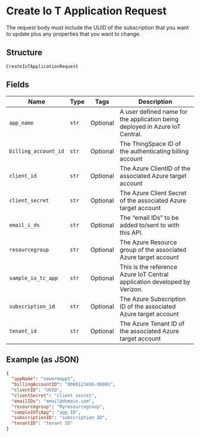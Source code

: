 
# Create Io T Application Request

The request body must include the UUID of the subscription that you want to update plus any properties that you want to change.

## Structure

`CreateIoTApplicationRequest`

## Fields

| Name | Type | Tags | Description |
|  --- | --- | --- | --- |
| `app_name` | `str` | Optional | A user defined name for the application being deployed in Azure IoT Central. |
| `billing_account_id` | `str` | Optional | The ThingSpace ID of the authenticating billing account |
| `client_id` | `str` | Optional | The Azure ClientID of the associated Azure target account |
| `client_secret` | `str` | Optional | The Azure Client Secret of the associated Azure target account |
| `email_i_ds` | `str` | Optional | The “email IDs” to be added to/sent to with this API. |
| `resourcegroup` | `str` | Optional | The Azure Resource group of the associated Azure target account |
| `sample_io_tc_app` | `str` | Optional | This is the reference Azure IoT Central application developed by Verizon. |
| `subscription_id` | `str` | Optional | The Azure Subscription ID of the associated Azure target account |
| `tenant_id` | `str` | Optional | The Azure Tenant ID of the associated Azure target account |

## Example (as JSON)

```json
{
  "appName": "newarmapp1",
  "billingAccountID": "0000123456-00001",
  "clientID": "UUID",
  "clientSecret": "client secret",
  "emailIDs": "email@domain.com",
  "resourcegroup": "Myresourcegroup",
  "sampleIOTcApp": "app ID",
  "subscriptionID": "subscription ID",
  "tenantID": "tenant ID"
}
```

